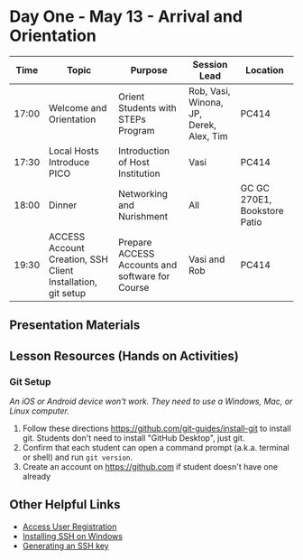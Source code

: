 # Day One - May 13 - Arrival and Orientation 

| Time | Topic | Purpose | Session Lead | Location |
|------|-------|---------|--------------|----------|
| 17:00 | Welcome and Orientation | Orient Students with STEPs Program | Rob, Vasi, Winona, JP, Derek, Alex, Tim | PC414 |
| 17:30 | Local Hosts Introduce PICO | Introduction of Host Institution | Vasi | PC414 | 
| 18:00 | Dinner | Networking and Nurishment | All | GC GC 270E1, Bookstore Patio |
| 19:30 | ACCESS Account Creation, SSH Client Installation, git setup | Prepare ACCESS Accounts and software for Course | Vasi and Rob | PC414| 

## Presentation Materials

## Lesson Resources (Hands on Activities)

### Git Setup

_An iOS or Android device won't work. They need to use a Windows, Mac, or Linux computer._

1. Follow these directions <https://github.com/git-guides/install-git> to install git. Students don't need to install "GitHub Desktop", just git.
2. Confirm that each student can open a command prompt (a.k.a. terminal or shell) and run `git version`.
3. Create an account on <https://github.com> if student doesn't have one already

## Other Helpful Links
* [Access User Registration](https://identity.access-ci.org/new-user.html)
* [Installing SSH on Windows](https://petri.com/the-ultimate-guide-to-installing-openssh-on-windows/)
* [Generating an SSH key](https://helpdeskgeek.com/how-to/how-to-generate-ssh-keys-on-windows-mac-and-linux/)

